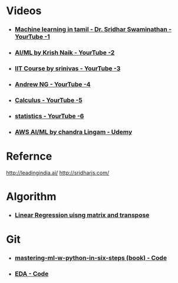 # Videos
* ###  [Machine learning in tamil - Dr. Sridhar Swaminathan - YourTube -1 ](https://www.youtube.com/channel/UC2YVnH6aMky1SMdmlo5S9-A)
* ###  [AI/ML by Krish Naik - YourTube -2](https://www.youtube.com/channel/UCNU_lfiiWBdtULKOw6X0Dig)
* ###  [IIT Course by srinivas - YourTube -3 ](https://www.youtube.com/watch?v=_M-nDb0MIa4&list=PLyqSpQzTE6M-SISTunGRBRiZk7opYBf_K)
* ###  [Andrew NG - YourTube -4](https://www.youtube.com/watch?v=PPLop4L2eGk&list=PLLssT5z_DsK-h9vYZkQkYNWcItqhlRJLN)
* ###  [Calculus - YourTube -5](https://www.youtube.com/channel/UChHwtJYH2PwSK2caxvvftOQ)
* ###  [statistics - YourTube -6](https://www.youtube.com/watch?v=Vfo5le26IhY&t=24041s)
* ###  [AWS AI/ML by chandra Lingam - Udemy](https://www.udemy.com/course/aws-machine-learning-a-complete-guide-with-python/)

# Refernce
http://leadingindia.ai/
http://sridharjs.com/

# Algorithm

* ### [Linear Regression uisng matrix and transpose](https://www.youtube.com/watch?v=ALpO0iTnR40)

# Git
* ###  [mastering-ml-w-python-in-six-steps (book) - Code ](https://github.com/Apress/mastering-ml-w-python-in-six-steps/blob/master/Chapter_3_Code/Code/EDA.ipynb)
* ###  [EDA - Code ](https://github.com/krishnaik06/EDA1/blob/master/EDA.ipynb)

